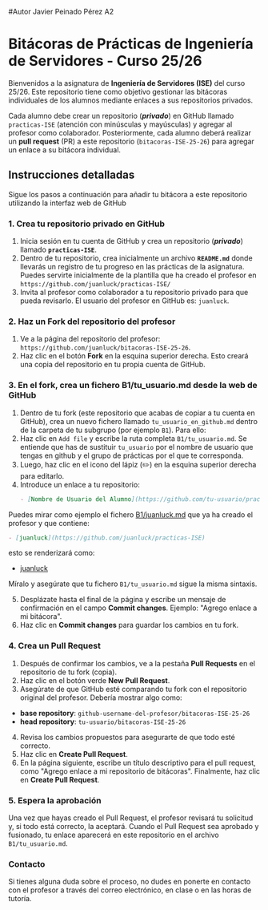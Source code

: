 #Autor
Javier Peinado Pérez A2

# Bitácoras de Prácticas de Ingeniería de Servidores - Curso 25/26

Bienvenidos a la asignatura de **Ingeniería de Servidores (ISE)** del curso 25/26. Este repositorio tiene como objetivo gestionar las bitácoras individuales de los alumnos mediante enlaces a sus repositorios privados.

Cada alumno debe crear un repositorio (_**privado**_) en GitHub llamado `practicas-ISE` (atención con minúsculas y mayúsculas) y agregar al profesor como colaborador. Posteriormente, cada alumno deberá realizar un **pull request** (PR) a este repositorio (`bitacoras-ISE-25-26`) para agregar un enlace a su bitácora individual.

## Instrucciones detalladas

Sigue los pasos a continuación para añadir tu bitácora a este repositorio utilizando la interfaz web de GitHub

### 1. Crea tu repositorio privado en GitHub
1. Inicia sesión en tu cuenta de GitHub y crea un repositorio (_**privado**_) llamado **`practicas-ISE`**.
2. Dentro de tu repositorio, crea inicialmente un archivo **`README.md`** donde llevarás un registro de tu progreso en las prácticas de la asignatura. Puedes servirte inicialmente de la plantilla que ha creado el profesor en `https://github.com/juanluck/practicas-ISE/`
3. Invita al profesor como colaborador a tu repositorio privado para que pueda revisarlo. El usuario del profesor en GitHub es: `juanluck`.

### 2. Haz un **Fork** del repositorio del profesor
1. Ve a la página del repositorio del profesor: `https://github.com/juanluck/bitacoras-ISE-25-26`.
2. Haz clic en el botón **Fork** en la esquina superior derecha. Esto creará una copia del repositorio en tu propia cuenta de GitHub.

### 3. En el fork, crea un fichero B1/tu_usuario.md desde la web de GitHub
1. Dentro de tu fork (este repositorio que acabas de copiar a tu cuenta en GitHub), crea un nuevo fichero llamado `tu_usuario_en_github.md` dentro de la carpeta de tu subgrupo (por ejemplo `B1`). Para ello:
2. Haz clic en `Add file` y escribe la ruta completa `B1/tu_usuario.md`. Se entiende que has de sustituir `tu_usuario`  por el nombre de usuario que tengas en github y el grupo de prácticas por el que te corresponda. 
3. Luego, haz clic en el icono del lápiz (✏️) en la esquina superior derecha para editarlo.
4. Introduce un enlace a tu repositorio:
   ```markdown
   - [Nombre de Usuario del Alumno](https://github.com/tu-usuario/practicas-ISE)
   ```

Puedes mirar como ejemplo el fichero [B1/juanluck.md](https://github.com/juanluck/bitacoras-ISE-25-26/blob/main/B1/juanluck.md) que ya ha creado el profesor y que contiene:
   ```markdown
   - [juanluck](https://github.com/juanluck/practicas-ISE)
   ```
esto se renderizará como:

- [juanluck](https://github.com/juanluck/practicas-ISE/)

Míralo y asegúrate que tu fichero `B1/tu_usuario.md` sigue la misma sintaxis.



5. Desplázate hasta el final de la página y escribe un mensaje de confirmación en el campo **Commit changes**. Ejemplo: "Agrego enlace a mi bitácora".
6. Haz clic en **Commit changes** para guardar los cambios en tu fork.

### 4. Crea un Pull Request

1. Después de confirmar los cambios, ve a la pestaña **Pull Requests** en el repositorio de tu fork (copia).
2. Haz clic en el botón verde **New Pull Request**.
3. Asegúrate de que GitHub esté comparando tu fork con el repositorio original del profesor. Debería mostrar algo como:
-  **base repository**: `github-username-del-profesor/bitacoras-ISE-25-26`
-  **head repository**: `tu-usuario/bitacoras-ISE-25-26`
4. Revisa los cambios propuestos para asegurarte de que todo esté correcto.
5. Haz clic en **Create Pull Request**.
6. En la página siguiente, escribe un título descriptivo para el pull request, como "Agrego enlace a mi repositorio de bitácoras". Finalmente, haz clic en **Create Pull Request**.

### 5. Espera la aprobación

Una vez que hayas creado el Pull Request, el profesor revisará tu solicitud y, si todo está correcto, la aceptará. Cuando el Pull Request sea aprobado y fusionado, tu enlace aparecerá en este repositorio  en el archivo `B1/tu_usuario.md`.

### Contacto

Si tienes alguna duda sobre el proceso, no dudes en ponerte en contacto con el profesor a través del correo electrónico, en clase o en las horas de tutoría.
